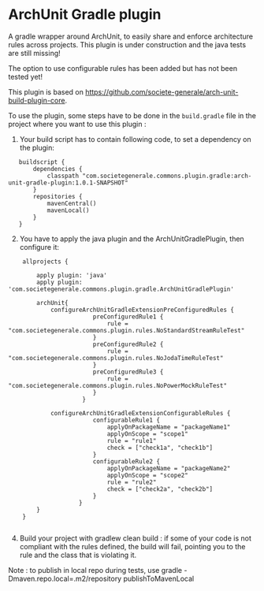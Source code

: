 # ArchUnit Gradle plugin

A gradle wrapper around ArchUnit, to easily share and enforce architecture rules across projects. This plugin is under construction and the java tests are still missing!

The option to use configurable rules has been added but has not been tested yet!

This plugin is based on https://github.com/societe-generale/arch-unit-build-plugin-core.

To use the plugin, some steps have to be done in the `build.gradle` file in the project where you want to use this plugin :

1. Your build script has to contain following code, to set a dependency on the plugin:

```
   buildscript {
       dependencies {
           classpath "com.societegenerale.commons.plugin.gradle:arch-unit-gradle-plugin:1.0.1-SNAPSHOT"
       }
       repositories {
           mavenCentral()
           mavenLocal()
       }
   }
```

2. You have to apply the java plugin and the ArchUnitGradlePlugin, then configure it:

```
    allprojects {
    
        apply plugin: 'java'
        apply plugin: 'com.societegenerale.commons.plugin.gradle.ArchUnitGradlePlugin'
    
        archUnit{
            configureArchUnitGradleExtensionPreConfiguredRules {
                        preConfiguredRule1 {
                            rule = "com.societegenerale.commons.plugin.rules.NoStandardStreamRuleTest"
                        }
                        preConfiguredRule2 {
                            rule = "com.societegenerale.commons.plugin.rules.NoJodaTimeRuleTest"
                        }
                        preConfiguredRule3 {
                            rule = "com.societegenerale.commons.plugin.rules.NoPowerMockRuleTest"
                        }
                     }

            configureArchUnitGradleExtensionConfigurableRules {
                        configurableRule1 {
                            applyOnPackageName = "packageName1"
                            applyOnScope = "scope1"
                            rule = "rule1"
                            check = ["check1a", "check1b"]
                        }
                        configurableRule2 {
                            applyOnPackageName = "packageName2"
                            applyOnScope = "scope2"
                            rule = "rule2"
                            check = ["check2a", "check2b"]
                        }
                    }
        }
    }
    
```
  
4. Build your project with gradlew clean build : if some of your code is not compliant with the rules defined, the build will fail, pointing you to the rule and the class that is violating it.


Note : to publish in local repo during tests, use gradle -Dmaven.repo.local=.m2/repository publishToMavenLocal